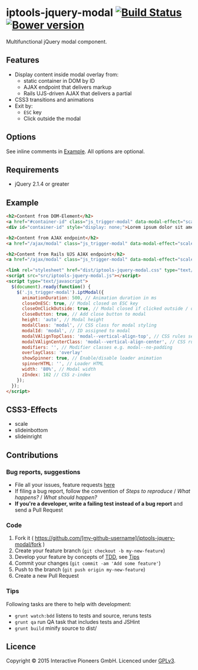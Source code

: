 # iptools-jquery-modal [![Build Status](http://img.shields.io/travis/interactive-pioneers/iptools-jquery-modal.svg)](https://travis-ci.org/interactive-pioneers/iptools-jquery-modal) [![Bower version](https://badge.fury.io/bo/iptools-jquery-modal.svg)](http://badge.fury.io/bo/iptools-jquery-modal)

Multifunctional jQuery modal component.

## Features

- Display content inside modal overlay from:
  - static container in DOM by ID
  - AJAX endpoint that delivers markup
  - Rails UJS-driven AJAX that delivers a partial
- CSS3 transitions and animations
- Exit by:
  - `ESC` key
  - Click outside the modal

## Options

See inline comments in [Example](#example). All options are optional.

## Requirements

- jQuery 2.1.4 or greater

## Example

```html
<h2>Content from DOM-Element</h2>
<a href="#container-id" class="js_trigger-modal" data-modal-effect="scale">trigger modal</a>
<div id="container-id" style="display: none;">Lorem ipsum dolor sit amet, consetetur sadipscing elitr, sed diam nonumy eirmod tempor invidunt ut labore et dolore magna aliquyam erat, sed diam voluptua.</div>

<h2>Content from AJAX endpoint</h2>
<a href="/ajax/modal" class="js_trigger-modal" data-modal-effect="scale">trigger modal</a>

<h2>Content from Rails UJS AJAX endpoint</h2>
<a href="/ajax/modal" class="js_trigger-modal" data-modal-effect="scale" data-remote="true">trigger modal</a>

<link rel="stylesheet" href="dist/iptools-jquery-modal.css" type="text/css">
<script src="src/iptools-jquery-modal.js"></script>
<script type="text/javascript">
  $(document).ready(function() {
    $('.js_trigger-modal').iptModal({
      animationDuration: 500, // Animation duration in ms
      closeOnESC: true, // Modal closed on ESC key
      closeOnClickOutside: true, // Modal closed if clicked outside / on overlay
      closeButton: true, // Add close button to modal
      height: 'auto', // Modal height
      modalClass: 'modal', // CSS class for modal styling
      modalId: 'modal', // ID assigned to modal
      modalVAlignTopClass: 'modal--vertical-align-top', // CSS rules setting vertical alignment of the modal
      modalVAlignCenterClass: 'modal--vertical-align-center', // CSS rules setting vertical alignment of the modal
      modifiers: '', // Modifier classes e.g. modal--no-padding
      overlayClass: 'overlay'
      showSpinner: true, // Enable/disable loader animation
      spinnerHTML: '', // Loader HTML
      width: '80%', // Modal width
      zIndex: 102 // CSS z-index
    });
  });
</script>

```

## CSS3-Effects

- scale
- slideinbottom
- slideinright

## Contributions

### Bug reports, suggestions

- File all your issues, feature requests [here](https://github.com/interactive-pioneers/iptools-jquery-modal/issues)
- If filing a bug report, follow the convention of _Steps to reproduce_ / _What happens?_ / _What should happen?_
- __If you're a developer, write a failing test instead of a bug report__ and send a Pull Request

### Code

1. Fork it ( https://github.com/[my-github-username]/iptools-jquery-modal/fork )
2. Create your feature branch (`git checkout -b my-new-feature`)
3. Develop your feature by concepts of [TDD](http://en.wikipedia.org/wiki/Test-driven_development), see [Tips](#tips)
3. Commit your changes (`git commit -am 'Add some feature'`)
4. Push to the branch (`git push origin my-new-feature`)
5. Create a new Pull Request

### Tips

Following tasks are there to help with development:

- `grunt watch:bdd` listens to tests and source, reruns tests
- `grunt qa` run QA task that includes tests and JSHint
- `grunt build` minify source to dist/

## Licence
Copyright © 2015 Interactive Pioneers GmbH. Licenced under [GPLv3](LICENSE).
